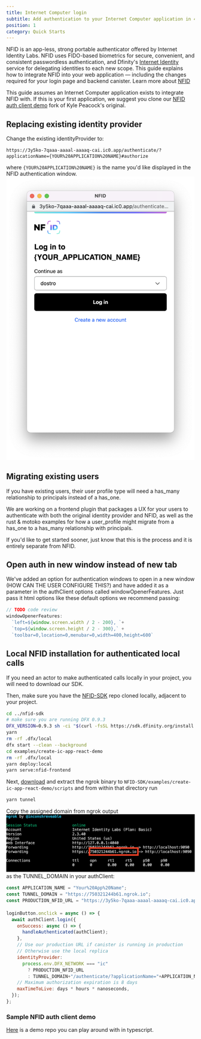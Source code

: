 ```yaml
---
title: Internet Computer login
subtitle: Add authentication to your Internet Computer application in 4 easy steps.
position: 1
category: Quick Starts
---
```


NFID is an app-less, strong portable authenticator offered by Internet Identity Labs. NFID uses FIDO-based biometrics for secure, convenient, and consistent passwordless authentication, and Dfinity's [Internet Identity](https://github.com/dfinity/internet-identity/blob/main/docs/internet-identity-spec.adoc) service for delegating identities to each new scope. This guide explains how to integrate NFID into your web application — including the changes required for your login page and backend canister. Learn more about [NFID](/)

This guide assumes an Internet Computer application exists to integrate NFID with. If this is your first application, we suggest you clone our [NFID auth client demo](https://github.com/internet-identity-labs/nfid-auth-client-demo) fork of Kyle Peacock's original.

## Replacing existing identity provider
Change the existing identityProvider to:
```
https://3y5ko-7qaaa-aaaal-aaaaq-cai.ic0.app/authenticate/?applicationName={YOUR%20APPLICATION%20NAME}#authorize
``` 
where `{YOUR%20APPLICATION%20NAME}` is the name you'd like displayed in the NFID authentication window.
![account_selection_screen](./account_selection_screen.png)

## Migrating existing users
If you have existing users, their user profile type will need a has_many relationship to principals instead of a has_one.

We are working on a frontend plugin that packages a UX for your users to authenticate with both the original identity provider and NFID, as well as the rust & motoko examples for how a user_profile might migrate from a has_one to a has_many relationship with principals.

If you'd like to get started sooner, just know that this is the process and it is entirely separate from NFID.

## Open auth in new window instead of new tab
We've added an option for authentication windows to open in a new window (HOW CAN THE USER CONFIGURE THIS?) and have added it as a parameter in the authClient options called windowOpenerFeatures. Just pass it html options like these default options we recommend passing:

```js
// TODO code review
windowOpenerFeatures: 
  `left=${window.screen.width / 2 - 200}, `+
  `top=${window.screen.height / 2 - 300},` +
  `toolbar=0,location=0,menubar=0,width=400,height=600`
```
## Local NFID installation for authenticated local calls
If you need an actor to make authenticated calls locally in your project, you will need to download our SDK.

Then, make sure you have the [NFID-SDK](https://github.com/internet-identity-labs/NFID-SDK) repo cloned locally, adjacent to your project. 

```bash
cd ../nfid-sdk
# make sure you are running DFX 0.9.3
DFX_VERSION=0.9.3 sh -ci "$(curl -fsSL https://sdk.dfinity.org/install.sh)"
yarn
rm -rf .dfx/local
dfx start --clean --background
cd examples/create-ic-app-react-demo
rm -rf .dfx/local
yarn deploy:local
yarn serve:nfid-frontend
```

Next, [download](https://ngrok.com/download) and extract the ngrok binary to `NFID-SDK/examples/create-ic-app-react-demo/scripts` and from within that directory run 
```bash
yarn tunnel
``` 

Copy the assigned domain from ngrok output
![running-ngrok](./running-ngrok.png)
as the TUNNEL_DOMAIN in your authClient:
```js
const APPLICATION_NAME = "Your%20App%20Name";
const TUNNEL_DOMAIN = "https://750321244b61.ngrok.io";
const PRODUCTION_NFID_URL = "https://3y5ko-7qaaa-aaaal-aaaaq-cai.ic0.app/authenticate/?applicationName="+APPLICATION_NAME+"#authorize";

loginButton.onclick = async () => {
  await authClient.login({
    onSuccess: async () => {
      handleAuthenticated(authClient);
    },
    // Use our production URL if canister is running in production
    // Otherwise use the local replica
    identityProvider:
      process.env.DFX_NETWORK === "ic"
        ? PRODUCTION_NFID_URL
        : TUNNEL_DOMAIN+"/authenticate/?applicationName="+APPLICATION_NAME+"#authorize",
    // Maximum authorization expiration is 8 days
    maxTimeToLive: days * hours * nanoseconds,
  });
};
```

### Sample NFID auth client demo
[Here](https://github.com/internet-identity-labs/nfid-auth-client-demo) is a demo repo you can play around with in typescript.